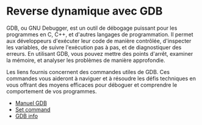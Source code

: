 # Reverse dynamique avec GDB

GDB, ou GNU Debugger, est un outil de débogage puissant pour les programmes en C, C++, et d'autres langages de programmation. Il permet aux développeurs d'exécuter leur code de manière contrôlée, d'inspecter les variables, de suivre l'exécution pas à pas, et de diagnostiquer des erreurs. En utilisant GDB, vous pouvez mettre des points d'arrêt, examiner la mémoire, et analyser les problèmes de manière approfondie.

Les liens fournis concernent des commandes utiles de GDB. Ces commandes vous aideront à naviguer et à résoudre les défis techniques en vous offrant des moyens efficaces pour déboguer et comprendre le comportement de vos programmes.

- [Manuel GDB](https://web.eecs.umich.edu/~sugih/pointers/summary.html)
- [Set command](https://sourceware.org/gdb/current/onlinedocs/gdb.html/Registers.html)
- [GDB info](https://www.cs.hmc.edu/~geoff/classes/hmc.cs105.200801/labs/gdbinfo.html)
